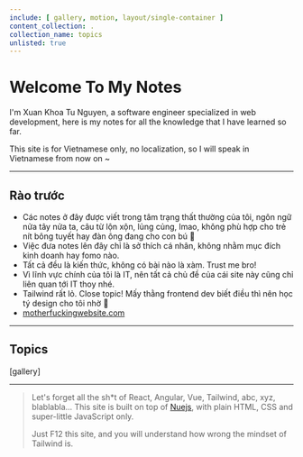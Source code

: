 ```yaml
---
include: [ gallery, motion, layout/single-container ]
content_collection: .
collection_name: topics
unlisted: true
---
```


# Welcome To My Notes

I'm Xuan Khoa Tu Nguyen, a software engineer specialized in web development, here is my notes for
all the knowledge that I have learned so far.

This site is for Vietnamese only, no localization, so I will speak in Vietnamese from now on ~

___

## Rào trước

- Các notes ở đây được viết trong tâm trạng thất thường của tôi, ngôn ngữ nửa tây nửa ta, câu từ lộn
xộn, lủng củng, lmao, không phù hợp cho trẻ nít bông tuyết hay đàn ông đang cho con bú 🙂
- Việc đưa notes lên đây chỉ là sở thích cá nhân, không nhằm mục đích kinh doanh hay fomo nào.
- Tất cả đều là kiến thức, không có bài nào là xàm. Trust me bro!
- Vì lĩnh vực chính của tôi là IT, nên tất cả chủ đề của cái site này cũng chỉ liên quan tới IT thoy
nhé.
- Tailwind rất lỏ. Close topic! Mấy thằng frontend dev biết điều thì nên học tý design cho tôi nhờ 🙂
- [motherfuckingwebsite.com](https://motherfuckingwebsite.com/)

___

## Topics

[gallery]

___

> Let's forget all the sh*t of React, Angular, Vue, Tailwind, abc, xyz, blablabla...
> This site is built on top of [Nuejs](https://nuejs.org), with plain HTML, CSS and super-little JavaScript only.
>
> Just F12 this site, and you will understand how wrong the mindset of Tailwind is.

